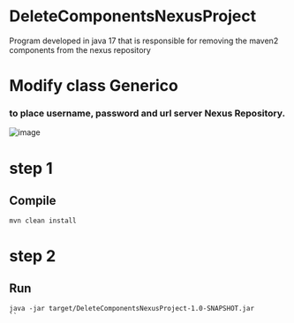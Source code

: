# DeleteComponentsNexusProject
Program developed in java 17 that is responsible for removing the maven2 components from the nexus repository

# Modify class Generico
### to place username, password and url server Nexus Repository.
![image](https://user-images.githubusercontent.com/12897488/227206917-cd003249-1c2c-4f68-a45b-a774149e4daa.png)

# step 1
## Compile

```console
mvn clean install
```

# step 2
## Run

```console
java -jar target/DeleteComponentsNexusProject-1.0-SNAPSHOT.jar
``
